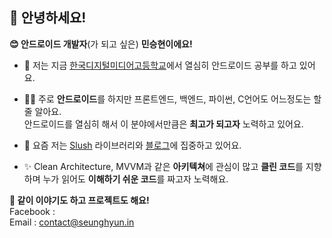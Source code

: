 ## 👋 안녕하세요!

**😊 안드로이드 개발자**(가 되고 싶은) **민승현이에요!**

- 🏫 저는 지금 [한국디지털미디어고등학교](https://www.dimigo.hs.kr)에서 열심히 안드로이드 공부를 하고 있어요.

- 🧑‍💻 주로 **안드로이드**를 하지만 프론트엔드, 백엔드, 파이썬, C언어도 어느정도는 할 줄 알아요.  
  안드로이드를 열심히 해서 이 분야에서만큼은 **최고가 되고자** 노력하고 있어요.

- 🚀 요즘 저는 [Slush](https://github.com/minSeungHyun/slush) 라이브러리와 [블로그](https://github.com/MinSeungHyun/minseunghyun.github.io)에 집중하고 있어요.

- ✨ Clean Architecture, MVVM과 같은 **아키텍쳐**에 관심이 많고 **클린 코드**를 지향하며 누가 읽어도 **이해하기 쉬운 코드**를 짜고자 노력해요.

**🤗 같이 이야기도 하고 프로젝트도 해요!**  
Facebook :  
Email : contact@seunghyun.in
